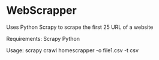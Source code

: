 # WebScrapper
Uses Python Scrapy to scrape the first 25 URL of a website


Requirements:
Scrapy 
Python

Usage:
scrapy crawl homescrapper -o file1.csv -t csv
